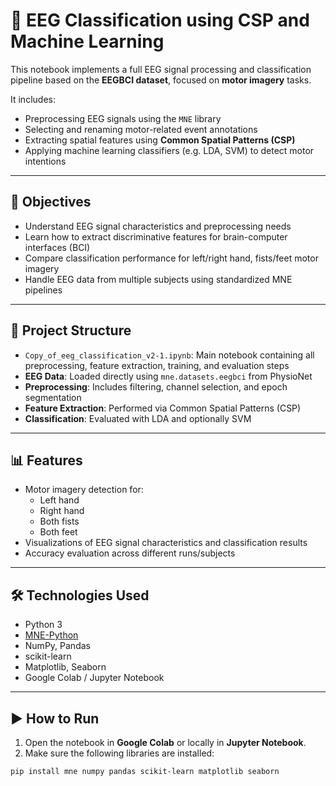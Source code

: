 # 🧠 EEG Classification using CSP and Machine Learning

This notebook implements a full EEG signal processing and classification pipeline based on the **EEGBCI dataset**, focused on **motor imagery** tasks.

It includes:
- Preprocessing EEG signals using the `MNE` library
- Selecting and renaming motor-related event annotations
- Extracting spatial features using **Common Spatial Patterns (CSP)**
- Applying machine learning classifiers (e.g. LDA, SVM) to detect motor intentions

---

## 🎯 Objectives

- Understand EEG signal characteristics and preprocessing needs
- Learn how to extract discriminative features for brain-computer interfaces (BCI)
- Compare classification performance for left/right hand, fists/feet motor imagery
- Handle EEG data from multiple subjects using standardized MNE pipelines

---

## 📂 Project Structure

- `Copy_of_eeg_classification_v2-1.ipynb`: Main notebook containing all preprocessing, feature extraction, training, and evaluation steps
- **EEG Data**: Loaded directly using `mne.datasets.eegbci` from PhysioNet
- **Preprocessing**: Includes filtering, channel selection, and epoch segmentation
- **Feature Extraction**: Performed via Common Spatial Patterns (CSP)
- **Classification**: Evaluated with LDA and optionally SVM

---

## 📊 Features

- Motor imagery detection for:
  - Left hand
  - Right hand
  - Both fists
  - Both feet
- Visualizations of EEG signal characteristics and classification results
- Accuracy evaluation across different runs/subjects

---

## 🛠️ Technologies Used

- Python 3
- [MNE-Python](https://mne.tools/stable/index.html)
- NumPy, Pandas
- scikit-learn
- Matplotlib, Seaborn
- Google Colab / Jupyter Notebook

---

## ▶️ How to Run

1. Open the notebook in **Google Colab** or locally in **Jupyter Notebook**.
2. Make sure the following libraries are installed:

```bash
pip install mne numpy pandas scikit-learn matplotlib seaborn
